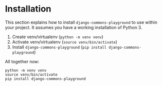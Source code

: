 # Installation

This section explains how to install `django-commons-playground` to use within
your project. It assumes you have a working installation of Python 3.

1. Create venv/virtualenv (`python -m venv venv`)
2. Activate venv/virtualenv (`source venv/bin/activate`)
3. Install `django-commons-playground` (`pip install django-commons-playground`)

All together now:

```shell
python -m venv venv
source venv/bin/activate
pip install django-commons-playground
```
